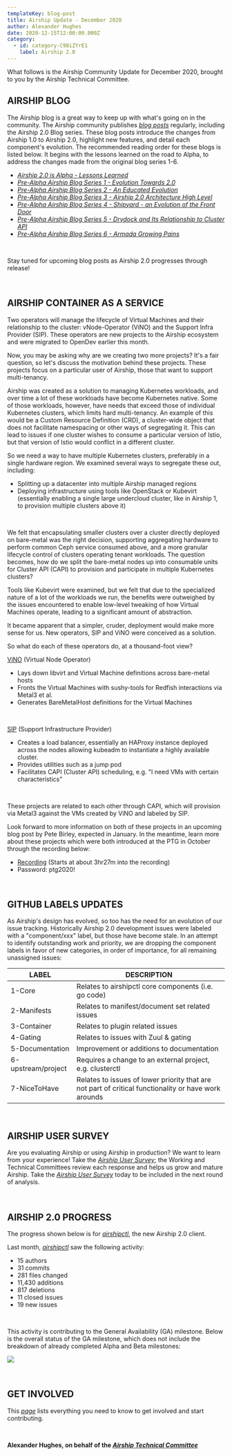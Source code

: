 ```yaml
---
templateKey: blog-post
title: Airship Update - December 2020
author: Alexander Hughes
date: 2020-12-15T12:00:00.000Z
category:
  - id: category-C98iZYrE1
    label: Airship 2.0
---
```


What follows is the Airship Community Update for December 2020, brought to you by the Airship Technical Committee.
<!-- more -->

## **AIRSHIP BLOG**

The Airship blog is a great way to keep up with what's going on in the community. The Airship community publishes
[_blog posts_](https://www.airshipit.org/blog/) regularly, including the Airship 2.0 Blog series. These blog posts
introduce the changes from Airship 1.0 to Airship 2.0, highlight new features, and detail each component's evolution.
The recommended reading order for these blogs is listed below. It begins with the lessons learned on the road to Alpha,
to address the changes made from the original blog series 1-6.

- [*Airship 2.0 is Alpha - Lessons Learned*](https://www.airshipit.org/blog/airship2-is-alpha/)
- [*Pre-Alpha Airship Blog Series 1 - Evolution Towards 2.0*](
  https://www.airshipit.org/blog/pre-alpha-airship-blog-series-1-evolution-towards-2.0/)
- [*Pre-Alpha Airship Blog Series 2 - An Educated Evolution*](
  https://www.airshipit.org/blog/pre-alpha-airship-blog-series-2-an-educated-evolution/)
- [*Pre-Alpha Airship Blog Series 3 - Airship 2.0 Architecture High Level*](
  https://www.airshipit.org/blog/pre-alpha-airship-blog-series-3-airship-2.0-architecture-high-level/)
- [*Pre-Alpha Airship Blog Series 4 - Shipyard - an Evolution of the Front Door*](
  https://www.airshipit.org/blog/pre-alpha-airship-blog-series-4-shipyard-an-evolution-of-the-front-door/)
- [*Pre-Alpha Airship Blog Series 5 - Drydock and Its Relationship to Cluster API*](
  https://www.airshipit.org/blog/pre-alpha-airship-blog-series-5-drydock-and-its-relationship-to-cluster-api/)
- [*Pre-Alpha Airship Blog Series 6 - Armada Growing Pains*](
  https://www.airshipit.org/blog/pre-alpha-airship-blog-series-6-armada-growing-pains/)

<br>

Stay tuned for upcoming blog posts as Airship 2.0 progresses through release!

<br>

## **AIRSHIP CONTAINER AS A SERVICE**

Two operators will manage the lifecycle of Virtual Machines and their relationship to the cluster: vNode-Operator (ViNO)
and the Support Infra Provider (SIP). These operators are new projects to the Airship ecosystem and were migrated to
OpenDev earlier this month.

Now, you may be asking why are we creating two more projects? It's a fair question, so let's
discuss the motivation behind these projects. These projects focus on a particular user of Airship, those that want to
support multi-tenancy.

Airship was created as a solution to managing Kubernetes workloads, and over time a lot of these workloads have become
Kubernetes native. Some of those workloads, however, have needs that exceed those of individual Kubernetes clusters,
which  limits hard multi-tenancy. An example of this would be a Custom Resource Definition (CRD), a cluster-wide
object that does not facilitate namespacing or other ways of segregating it. This can lead to issues if one cluster
wishes to consume a particular version of Istio, but that version of Istio would conflict in a different cluster.

So we need a way to have multiple Kubernetes clusters, preferably in a single hardware region. We examined several
ways to segregate these out, including:
- Splitting up a datacenter into multiple Airship managed regions
- Deploying infrastructure using tools like OpenStack or Kubevirt (essentially enabling a single large undercloud
  cluster, like in Airship 1, to provision multiple clusters above it)

<br>

We felt that encapsulating smaller clusters over a cluster directly deployed on bare-metal was the right decision,
supporting aggregating hardware to perform common Ceph service consumed above, and a more granular lifecycle control
of clusters operating tenant workloads. The question becomes, how do we split the bare-metal nodes up into consumable
units for Cluster API (CAPI) to provision and participate in multiple Kubernetes clusters?

Tools like Kubevirt were examined, but we felt that due to the specialized nature of a lot of the workloads we run, the
benefits were outweighed by the issues encountered to enable low-level tweaking of how Virtual Machines operate,
leading to a significant amount of abstraction.

It became apparent that a simpler, cruder, deployment would make more sense for us. New operators, SIP and ViNO were
conceived as a solution.

So what do each of these operators do, at a thousand-foot view?

[ViNO](https://opendev.org/airship/vino) (Virtual Node Operator)
- Lays down libvirt and Virtual Machine definitions across bare-metal hosts
- Fronts the Virtual Machines with sushy-tools for Redfish interactions via Metal3 et al.
- Generates BareMetalHost definitions for the Virtual Machines

<br>

[SIP](https://opendev.org/airship/sip) (Support Infrastructure Provider)
- Creates a load balancer, essentially an HAProxy instance deployed across the nodes allowing kubeadm to instantiate a
  highly available cluster.
- Provides utilities such as a jump pod
- Facilitates CAPI (Cluster API) scheduling, e.g. "I need VMs with certain characteristics"

<br>

These projects are related to each other through CAPI, which will provision via Metal3 against the VMs created by ViNO
and labeled by SIP.

Look forward to more information on both of these projects in an upcoming blog post by Pete Birley, expected in January.
In the meantime, learn more about these projects which were both introduced at the PTG in October through the recording
below:

- [Recording](https://zoom.us/rec/share/l3znN5H6JCvTnem-yaF0oUBJswd15a1k3vnQ-zvz93QaKclo2tdGoOU-5X7kluFE.idTvzC-AKnRpSm78?startTime=1603976835000) (Starts at about 3hr27m into the recording)
- Password: ptg2020!

<br>

## **GITHUB LABELS UPDATES**

As Airship's design has evolved, so too has the need for an evolution of our issue tracking. Historically Airship 2.0
development issues were labeled with a "component/xxx" label, but those have become stale. In an attempt to identify
outstanding work and priority, we are dropping the component labels in favor of new categories, in order of importance,
for all remaining unassigned issues:

| LABEL              | DESCRIPTION                                                                                                                                                                  |
|--------------------|-------------------------------------------------------------------------------------------------------|
| 1-Core             | Relates to airshipctl core components (i.e. go code)                                                  |
| 2-Manifests        | Relates to manifest/document set related issues                                                       |
| 3-Container        | Relates to plugin related issues                                                                      |
| 4-Gating           | Relates to issues with Zuul & gating                                                                  |
| 5-Documentation    | Improvement or additions to documentation                                                             |
| 6-upstream/project | Requires a change to an external project, e.g. clusterctl                                             |
| 7-NiceToHave       | Relates to issues of lower priority that are not part of critical functionality or have work arounds  |

<br>

## **AIRSHIP USER SURVEY**

Are you evaluating Airship or using Airship in production? We want to learn from your experience! Take the [_Airship
User Survey_](https://www.surveymonkey.com/r/YKZ9NC2); the Working and Technical Committees review each response and
helps us grow and mature Airship. Take the [_Airship User Survey_](https://www.surveymonkey.com/r/YKZ9NC2) today to be
included in  the next round of analysis.

<br>

## **AIRSHIP 2.0 PROGRESS**

The progress shown below is for [_airshipctl_](https://opendev.org/airship/airshipctl), the new Airship 2.0 client.

Last month, [_airshipctl_](https://opendev.org/airship/airshipctl) saw the following activity:

* 15 authors
* 31 commits
* 281 files changed
* 11,430 additions
* 817 deletions
* 11 closed issues
* 19 new issues

<br>

This activity is contributing to the General Availability (GA) milestone. Below is the overall status of the GA
milestone, which does not include the breakdown of already completed Alpha and Beta milestones:

![](/images/ga_status_december_2020.png)

<br>

## **GET INVOLVED**

This [_page_](https://www.airshipit.org/community/) lists everything you need to know to get involved and start
contributing. 

<br>

**Alexander Hughes, on behalf of the [_Airship Technical Committee_](
https://wiki.openstack.org/wiki/Airship/Airship-TC)**
